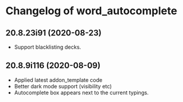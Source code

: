 # Changelog of word_autocomplete

[comment]: # (DO NOT MODIFY. new changelog goes here)

## 20.8.23i91 (2020-08-23)

- Support blacklisting decks.

## 20.8.9i116 (2020-08-09)

- Applied latest addon_template code
- Better dark mode support (visibility etc)
- Autocomplete box appears next to the current typings.
